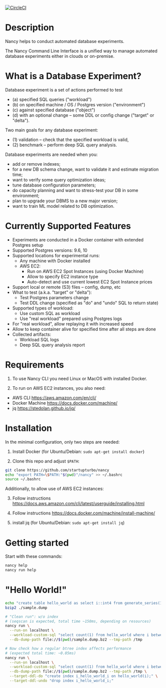 [![CircleCI](https://circleci.com/gh/startupturbo/nancy.svg?style=svg)](https://circleci.com/gh/startupturbo/nancy)

Description
===
Nancy helps to conduct automated database experiments.

The Nancy Command Line Interface is a unified way to manage automated
database experiments either in clouds or on-premise.

What is a Database Experiment?
===
Database experiment is a set of actions performed to test
 * (a) specified SQL queries ("workload")
 * (b) on specified machine / OS / Postgres version ("environment")
 * (c) against specified database ("object")
 * (d) with an optional change – some DDL or config change ("target" or "delta").

Two main goals for any database experiment:
 * (1) validation – check that the specified workload is valid,
 * (2) benchmark – perform deep SQL query analysis.

Database experiments are needed when you:
 - add or remove indexes;
 - for a new DB schema change, want to validate it and estimate migration time;
 - want to verify some query optimization ideas;
 - tune database configuration parameters;
 - do capacity planning and want to stress-test your DB in some environment;
 - plan to upgrade your DBMS to a new major version;
 - want to train ML model related to DB optimization.

Currently Supported Features
===
* Experiments are conducted in a Docker container with extended Postgres setup
* Supported Postgres versions: 9.6, 10
* Supported locations for experimental runs:
  * Any machine with Docker installed
  * AWS EC2:
    * Run on AWS EC2 Spot Instances (using Docker Machine)
    * Allow to specify EC2 instance type
    * Auto-detect and use current lowest EC2 Spot Instance prices
* Support local or remote (S3) files – config, dump, etc
* What to test (a.k.a. "target" or "delta"):
  * Test Postgres parameters change
  * Test DDL change (specified as "do" and "undo" SQL to return state)
* Supported types of workload:
  * Use custom SQL as workload
  * Use "real workload" prepared using Postgres logs
* For "real workload", allow replaying it with increased speed
* Allow to keep container alive for specified time after all steps are done
* Collected artifacts:
  * Workload SQL logs
  * Deep SQL query analysis report

Requirements
===
1) To use Nancy CLI you need Linux or MacOS with installed Docker.

2) To run on AWS EC2 instances, you also need:
  * AWS CLI https://aws.amazon.com/en/cli/
  * Docker Machine https://docs.docker.com/machine/
  * jq https://stedolan.github.io/jq/


Installation
===

In the minimal configuration, only two steps are needed:

1) Install Docker (for Ubuntu/Debian: `sudo apt-get install docker`)

2) Clone this repo and adjust `$PATH`:
```bash
git clone https://github.com/startupturbo/nancy
echo "export PATH=\$PATH:"$(pwd)"/nancy" >> ~/.bashrc
source ~/.bashrc
```

Additionally, to allow use of AWS EC2 instances:

3) Follow instructions https://docs.aws.amazon.com/cli/latest/userguide/installing.html

4) Follow instructions https://docs.docker.com/machine/install-machine/

5) install jq (for Ubuntu/Debian: `sudo apt-get install jq`)

Getting started
===
Start with these commands:
```bash
nancy help
nancy run help
```

"Hello World!"
===
```bash
echo "create table hello_world as select i::int4 from generate_series(1, 1000000) _(i);" > ./sample.dump
bzip2 ./sample.dump

# "Clean run": w/o index
# (seqscan is expected, total time ~150ms, depending on resources)
nancy run \
  --run-on localhost \
  --workload-custom-sql "select count(1) from hello_world where i between 100000 and 100010;" \
  --db-dump-path file://$(pwd)/sample.dump.bz2 --tmp-path /tmp

# Now check how a regular btree index affects performance
# (expected total time: ~0.05ms)
nancy run \
  --run-on localhost \
  --workload-custom-sql "select count(1) from hello_world where i between 100000 and 100010;" \
  --db-dump-path file://$(pwd)/sample.dump.bz2 --tmp-path /tmp \
  --target-ddl-do "create index i_hello_world_i on hello_world(i);" \
  --target-ddl-undo "drop index i_hello_world_i;"
```
